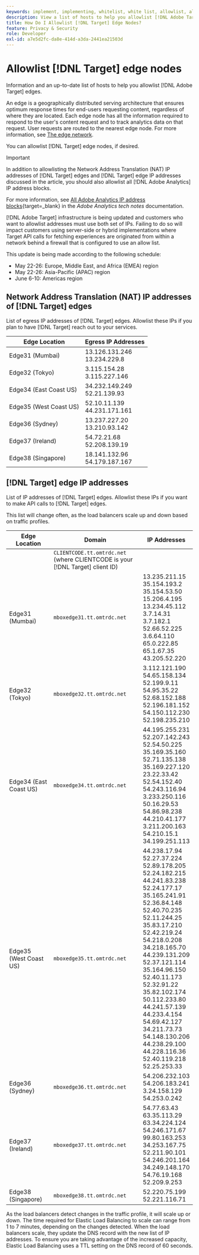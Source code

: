 ```yaml
---
keywords: implement, implementing, whitelist, white list, allowlist, allow list, edge, edges, $9
description: View a list of hosts to help you allowlist [!DNL Adobe Target] edges (geographically distributed serving nodes that ensure optimum response times end users).
title: How Do I Allowlist [!DNL Target] Edge Nodes?
feature: Privacy & Security
role: Developer
exl-id: a7e5d2fc-da8e-414d-a3da-2441ea21503d
---
```

# Allowlist [!DNL Target] edge nodes

Information and an up-to-date list of hosts to help you allowlist [!DNL Adobe Target] edges.

An edge is a geographically distributed serving architecture that ensures optimum response times for end-users requesting content, regardless of where they are located. Each edge node has all the information required to respond to the user's content request and to track analytics data on that request. User requests are routed to the nearest edge node. For more information, see [The edge network](https://experienceleague.adobe.com/docs/target/using/introduction/how-target-works.html#concept_0AE2ED8E9DE64288A8B30FCBF1040934).

You can allowlist [!DNL Target] edge nodes, if desired.

>[!IMPORTANT]
>
>In addition to allowlisting the Network Address Translation (NAT) IP addresses of [!DNL Target] edges and [!DNL Target] edge IP addresses discussed in the article, you should also allowlist all [!DNL Adobe Analytics] IP address blocks.
>
>For more information, see [All Adobe Analytics IP address blocks](https://experienceleague.adobe.com/docs/analytics/technotes/ip-addresses.html?lang=en#all-adobe-analytics-ip-address-blocks){target=_blank} in the *Adobe Analytics tech notes* documentation.
>
>[!DNL Adobe Target] infrastructure is being updated and customers who want to allowlist addresses must use both set of IPs. Failing to do so will impact customers using server-side or hybrid implementations where Target API calls for fetching experiences are originated from within a network behind a firewall that is configured to use an allow list.
>
>This update is being made according to the following schedule:
>
>* May 22-26: Europe, Middle East, and Africa (EMEA) region
>* May 22-26: Asia-Pacific (APAC) region
>* June 6-10: Americas region

## Network Address Translation (NAT) IP addresses of [!DNL Target] edges

List of egress IP addresses of [!DNL Target] edges. Allowlist these IPs if you plan to have [!DNL Target] reach out to your services.

|Edge Location|Egress IP Addresses|
| --- | --- |
|Edge31 (Mumbai)|13.126.131.246<br />13.234.229.8|
|Edge32 (Tokyo)|3.115.154.28<br />3.115.227.146|
|Edge34 (East Coast US)|34.232.149.249<br />52.21.139.93|
|Edge35 (West Coast US)|52.10.11.139<br />44.231.171.161|
|Edge36 (Sydney)|13.237.227.20<br />13.210.93.142|
|Edge37 (Ireland)|54.72.21.68<br />52.208.139.19|
|Edge38 (Singapore)|18.141.132.96<br />54.179.187.167|

## [!DNL Target] edge IP addresses

List of IP addresses of [!DNL Target] edges. Allowlist these IPs if you want to make API calls to [!DNL Target] edges.

This list will change often, as the load balancers scale up and down based on traffic profiles.

|Edge Location|Domain|IP Addresses|
| --- | --- | --- |
||`CLIENTCODE.tt.omtrdc.net`<br />(where CLIENTCODE is your [!DNL Target] client ID)||
|Edge31 (Mumbai)|`mboxedge31.tt.omtrdc.net`|13.235.211.15<br />35.154.193.2<br />35.154.53.50<br />15.206.4.195<br />13.234.45.112<br />3.7.14.31<br />3.7.182.1<br />52.66.52.225<br />3.6.64.110<br />65.0.222.85<br />65.1.67.35<br />43.205.52.220|
|Edge32 (Tokyo)|`mboxedge32.tt.omtrdc.net`|3.112.121.190<br />54.65.158.134<br />52.199.9.11<br />54.95.35.22<br />52.68.152.188<br />52.196.181.152<br />54.150.112.230<br />52.198.235.210|
|Edge34 (East Coast US)|`mboxedge34.tt.omtrdc.net`|44.195.255.231<br />52.207.142.243<br />52.54.50.225<br />35.169.35.160<br />52.71.135.138<br />35.169.227.120<br />23.22.33.42<br />52.54.152.40<br />54.243.116.94<br />3.233.250.116<br />50.16.29.53<br />54.86.98.238<br />44.210.41.177<br />3.211.200.163<br />54.210.15.1<br />34.199.251.113|
|Edge35 (West Coast US)|`mboxedge35.tt.omtrdc.net`|44.238.17.94<br />52.27.37.224<br />52.89.178.205<br />52.24.182.215<br />44.241.83.238<br />52.24.177.17<br />35.165.241.91<br />52.36.84.148<br />52.40.70.235<br />52.11.244.25<br />35.83.17.210<br />52.42.219.24<br />54.218.0.208<br />34.218.165.70<br />44.239.131.209<br />52.37.121.114<br />35.164.96.150<br />52.40.11.173<br />52.32.91.22<br />35.82.102.174<br />50.112.233.80<br />44.241.57.139<br />44.233.4.154<br />54.69.42.127<br />34.211.73.73<br />54.148.130.206<br />44.238.29.100<br />44.228.116.36<br />52.40.119.218<br />52.25.253.33|
|Edge36 (Sydney)|`mboxedge36.tt.omtrdc.net`|54.206.232.103<br />54.206.183.241<br />3.24.158.129<br />54.253.0.242|
|Edge37 (Ireland)|`mboxedge37.tt.omtrdc.net`|54.77.63.43<br />63.35.113.29<br />63.34.224.124<br />54.246.171.67<br />99.80.163.253<br />34.253.167.75<br />52.211.90.101<br />54.246.201.164<br />34.249.148.170<br />54.76.19.168<br />52.209.9.253|
|Edge38 (Singapore)|`mboxedge38.tt.omtrdc.net`|52.220.75.199<br />52.221.116.71|

As the load balancers detect changes in the traffic profile, it will scale up or down. The time required for Elastic Load Balancing to scale can range from 1 to 7 minutes, depending on the changes detected. When the load balancers scale, they update the DNS record with the new list of IP addresses. To ensure you are taking advantage of the increased capacity, Elastic Load Balancing uses a TTL setting on the DNS record of 60 seconds.
